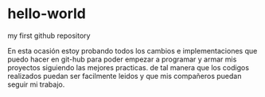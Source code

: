 # hello-world
my first github repository

En esta ocasión estoy probando todos los cambios e implementaciones que puedo hacer en git-hub para poder empezar a programar
y armar mis proyectos siguiendo las mejores practicas. de tal manera que los codigos realizados puedan ser facilmente leidos y que mis compañeros puedan seguir mi trabajo.
